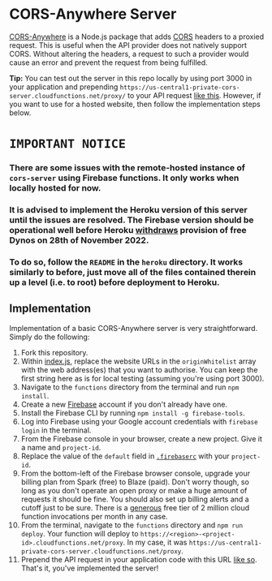# CORS-Anywhere Server

[CORS-Anywhere](https://www.npmjs.com/package/cors-anywhere) is a Node.js package that adds [CORS](https://developer.mozilla.org/en-US/docs/Web/HTTP/CORS) headers to a proxied request. This is useful when the API provider does not natively support CORS. Without altering the headers, a request to such a provider would cause an error and prevent the request from being fulfilled.

**Tip:** You can test out the server in this repo locally by using port 3000 in your application and prepending `https://us-central1-private-cors-server.cloudfunctions.net/proxy/` to your API request [like this](https://github.com/Isoaxe/ravenous/blob/master/src/util/searchYelp.js#L6). However, if you want to use for a hosted website, then follow the implementation steps below.


# `IMPORTANT NOTICE`

### There are some issues with the remote-hosted instance of `cors-server` using Firebase functions. It only works when locally hosted for now.

### It is advised to implement the Heroku version of this server until the issues are resolved. The Firebase version should be operational well before Heroku [withdraws](https://devcenter.heroku.com/articles/free-dyno-hours) provision of free Dynos on 28th of November 2022.

### To do so, follow the `README` in the `heroku` directory. It works similarly to before, just move all of the files contained therein up a level (i.e. to root) before deployment to Heroku.

## Implementation

Implementation of a basic CORS-Anywhere server is very straightforward. Simply do the following:

1. Fork this repository.
2. Within [index.js](https://github.com/Isoaxe/cors-server/blob/master/functions/index.js#L5), replace the website URLs in the `originWhitelist` array with the web address(es) that you want to authorise. You can keep the first string here as is for local testing (assuming you're using port 3000).
3. Navigate to the `functions` directory from the terminal and run `npm install`.
4. Create a new [Firebase](https://firebase.google.com/) account if you don't already have one.
5. Install the Firebase CLI by running `npm install -g firebase-tools`.
6. Log into Firebase using your Google account credentials with `firebase login` in the terminal.
7. From the Firebase console in your browser, create a new project. Give it a name and `project-id`.
8. Replace the value of the `default` field in [`.firebaserc`](https://github.com/Isoaxe/cors-server/blob/master/.firebaserc#L3) with your `project-id`.
9. From the bottom-left of the Firebase browser console, upgrade your billing plan from Spark (free) to Blaze (paid). Don't worry though, so long as you don't operate an open proxy or make a huge amount of requests it should be fine. You should also set up billing alerts and a cutoff just to be sure. There is a [generous](https://firebase.google.com/pricing) free tier of 2 million cloud function invocations per month in any case.
10. From the terminal, navigate to the `functions` directory and `npm run deploy`. Your function will deploy to `https://<region>-<project-id>.cloudfunctions.net/proxy`. In my case, it was `https://us-central1-private-cors-server.cloudfunctions.net/proxy`.
11. Prepend the API request in your application code with this URL [like so](https://github.com/Isoaxe/ravenous/blob/master/src/util/searchYelp.js#L6). That's it, you've implemented the server!
